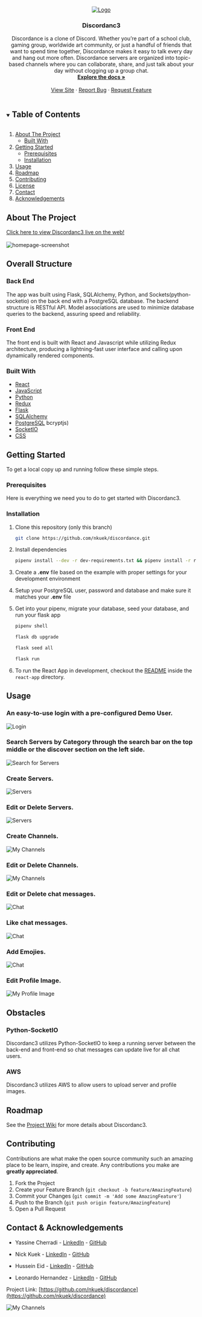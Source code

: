 
<!-- PROJECT SHIELDS -->
<!--
*** I'm using markdown "reference style" links for readability.
*** Reference links are enclosed in brackets [ ] instead of parentheses ( ).
*** See the bottom of this document for the declaration of the reference variables
*** for contributors-url, forks-url, etc. This is an optional, concise syntax you may use.
*** https://www.markdownguide.org/basic-syntax/#reference-style-links
-->



<!-- PROJECT LOGO -->
<br />
<p align="center">
  <a href="https://discordanc3.herokuapp.com/discover">
    <img src="./site-images/logo.png" alt="Logo" style="background-color:white">
  </a>

  <h3 align="center">Discordanc3</h3>

  <p align="center">
    Discordance is a clone of Discord. Whether you’re part of a school club, gaming group, worldwide art community, or just a handful of friends that want to spend time together, Discordance makes it easy to talk every day and hang out more often. Discordance servers are organized into topic-based channels where you can collaborate, share, and just talk about your day without clogging up a group chat.
    <br />
    <a href="https://github.com/nkuek/discordance"><strong>Explore the docs »</strong></a>
    <br />
    <br />
    <a href="hhttps://discordanc3.herokuapp.com/discover">View Site</a>
    ·
    <a href="https://github.com/nkuek/discordance/issues">Report Bug</a>
    ·
    <a href="https://github.com/nkuek/discordance/issues">Request Feature</a>
  </p>
</p>



<!-- TABLE OF CONTENTS -->
<details open="open">
  <summary><h2 style="display: inline-block">Table of Contents</h2></summary>
  <ol>
    <li>
      <a href="#about-the-project">About The Project</a>
      <ul>
        <li><a href="#built-with">Built With</a></li>
      </ul>
    </li>
    <li>
      <a href="#getting-started">Getting Started</a>
      <ul>
        <li><a href="#prerequisites">Prerequisites</a></li>
        <li><a href="#installation">Installation</a></li>
      </ul>
    </li>
    <li><a href="#usage">Usage</a></li>
    <li><a href="#roadmap">Roadmap</a></li>
    <li><a href="#contributing">Contributing</a></li>
    <li><a href="#license">License</a></li>
    <li><a href="#contact">Contact</a></li>
    <li><a href="#acknowledgements">Acknowledgements</a></li>
  </ol>
</details>



<!-- ABOUT THE PROJECT -->
## About The Project

[Click here to view Discordanc3 live on the web!](https://discordanc3.herokuapp.com/discover)
<br>
</br>
![homepage-screenshot](site-images/homepage.png)

## Overall Structure

### Back End
The app was built using Flask, SQLAlchemy, Python, and Sockets(python-socketio) on the back end with a PostgreSQL database. The backend structure is RESTful API. Model associations are used to minimize database queries to the backend, assuring speed and reliability.

### Front End
The front end is built with React and Javascript while utilizing Redux architecture, producing a lightning-fast user interface and calling upon dynamically rendered components.

### Built With

* [React](https://reactjs.org/)
* [JavaScript](https://www.javascript.com/)
* [Python](https://docs.python.org/3/)
* [Redux](https://redux.js.org/)
* [Flask](https://flask.palletsprojects.com/en/1.1.x/)
* [SQLAlchemy](https://flask-sqlalchemy.palletsprojects.com/en/2.x/)
* [PostgreSQL](https://www.postgresql.org/docs/current/)
bcryptjs)
* [SocketIO](https://python-socketio.readthedocs.io/en/latest/)
* [CSS](http://www.css3.info/)

<!-- GETTING STARTED -->
## Getting Started

To get a local copy up and running follow these simple steps.

### Prerequisites

Here is everything we need you to do to get started with Discordanc3.

### Installation

1. Clone this repository (only this branch)

   ```bash
   git clone https://github.com/nkuek/discordance.git
   ```

2. Install dependencies

      ```bash
      pipenv install --dev -r dev-requirements.txt && pipenv install -r requirements.txt
      ```

3. Create a **.env** file based on the example with proper settings for your
   development environment
4. Setup your PostgreSQL user, password and database and make sure it matches your **.env** file

5. Get into your pipenv, migrate your database, seed your database, and run your flask app

   ```bash
   pipenv shell
   ```

   ```bash
   flask db upgrade
   ```

   ```bash
   flask seed all
   ```

   ```bash
   flask run
   ```

6. To run the React App in development, checkout the [README](./react-app/README.md) inside the `react-app` directory.


<!-- USAGE EXAMPLES -->
## Usage
### An easy-to-use login with a pre-configured Demo User.
![Login](site-images/login.png)
### Search Servers by Category through the search bar on the top middle or the discover section on the left side.
![Search for Servers](site-images/category.png)
### Create Servers.
![Servers](site-images/createServer.png)
### Edit or Delete Servers.
![Servers](site-images/editServers.png)
### Create Channels.
![My Channels](site-images/channelCreation.png)
### Edit or Delete Channels.
![My Channels](site-images/editChannel.png)
### Edit or Delete chat messages.
![Chat](site-images/editChat.png)
### Like chat messages.
![Chat](site-images/likeChat.png)
### Add Emojies.
![Chat](site-images/emojies.png)
### Edit Profile Image.
![My Profile Image](site-images/editProfileImage.png)


## Obstacles

### Python-SocketIO
Discordanc3 utilizes Python-SocketIO to keep a running server between the back-end and front-end so chat messages can update live for all chat users.

### AWS
Discordanc3 utilizes AWS to allow users to upload server and profile images.

<!-- ROADMAP -->
## Roadmap

See the [Project Wiki](https://github.com/nkuek/discordance/wiki) for more details about Discordanc3.

<!-- CONTRIBUTING -->
## Contributing

Contributions are what make the open source community such an amazing place to be learn, inspire, and create. Any contributions you make are **greatly appreciated**.

1. Fork the Project
2. Create your Feature Branch (`git checkout -b feature/AmazingFeature`)
3. Commit your Changes (`git commit -m 'Add some AmazingFeature'`)
4. Push to the Branch (`git push origin feature/AmazingFeature`)
5. Open a Pull Request



<!-- CONTACT -->
## Contact & Acknowledgements


* Yassine Cherradi - [LinkedIn](https://www.linkedin.com/in/yassine-cherradi-035784101/) - [GitHub](https://github.com/ycherradi)

* Nick Kuek - [LinkedIn]() - [GitHub](https://github.com/nkuek)

* Hussein Eid - [LinkedIn]() - [GitHub](https://github.com/husseineid-mocha)

* Leonardo Hernandez - [LinkedIn]() - [GitHub](https://github.com/leoworkcp)


Project Link: [https://github.com/nkuek/discordance](https://github.com/nkuek/discordance)

![My Channels](site-images/developers.png)
<!-- ACKNOWLEDGEMENTS -->

<!-- test -->

